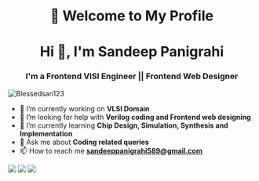 <h1 align="center">🎯 Welcome to My Profile</h1>
<h1 align="center">Hi 👋, I'm Sandeep Panigrahi</h1>
<h3 align="center">I'm a Frontend VlSI Engineer || Frontend Web Designer</h3>
<p align="left"> <img src="https://komarev.com/ghpvc/?username=Blessedsan123&label=Profile%20views&color=0e75b6&style=flat" alt="Blessedsan123" /> </p>


- 🔭 I’m currently working on **VLSI Domain**
- 🤝 I’m looking for help with **Verilog coding and Frontend web designing**
- 🌱 I’m currently learning **Chip Design, Simulation, Synthesis and Implementation**
- 💬 Ask me about **Coding related queries**
- 📫 How to reach me **sandeeppanigrahi589@gmail.com**

<div> <a href="https://github.com/Blessedsan123" target="_blank"><img src="https://img.shields.io/badge/GitHub-100000?style=for-the-badge&logo=github&logoColor=white" target="_blank"></a>
<a href="https://instagram.com/blessed_san.123" target="_blank"><img src="https://img.shields.io/badge/Instagram-E4405F?style=for-the-badge&logo=instagram&logoColor=white" target="_blank"></a>
<a href = "mailto:sandeeppanigrahi589@gmail.com"><img src="https://img.shields.io/badge/-Gmail-%23333?style=for-the-badge&logo=gmail&logoColor=white" target="_blank"></a>


